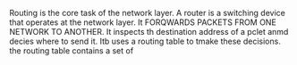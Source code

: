 Routing is the core task of the network layer. A router is a switching device that operates at the network layer. It FORQWARDS PACKETS FROM ONE NETWORK TO ANOTHER.
It inspects th destination address of a pclet anmd decies where to send it.
Itb uses a routing table to tmake these decisions. the routing table contains a set of